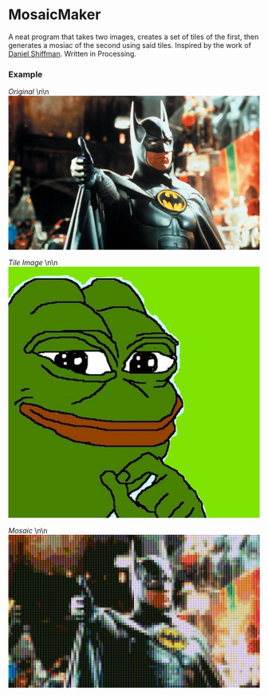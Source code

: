 # MosaicMaker
A neat program that takes two images, creates a set of tiles of the first, then generates a mosiac of the second using said tiles.
Inspired by the work of [Daniel Shiffman](https://shiffman.net/). Written in Processing.

### Example

*Original* \n\n
![This is the source image to make into mosiac!](./batman-thumb.jpg)

*Tile Image* \n\n
![This is the image that will be made into tiles for the mosaic!](./pepe2.jpg)

*Mosaic* \n\n
![This is the source image composed of colored tiles of the tile image!](./mosaic.png)
